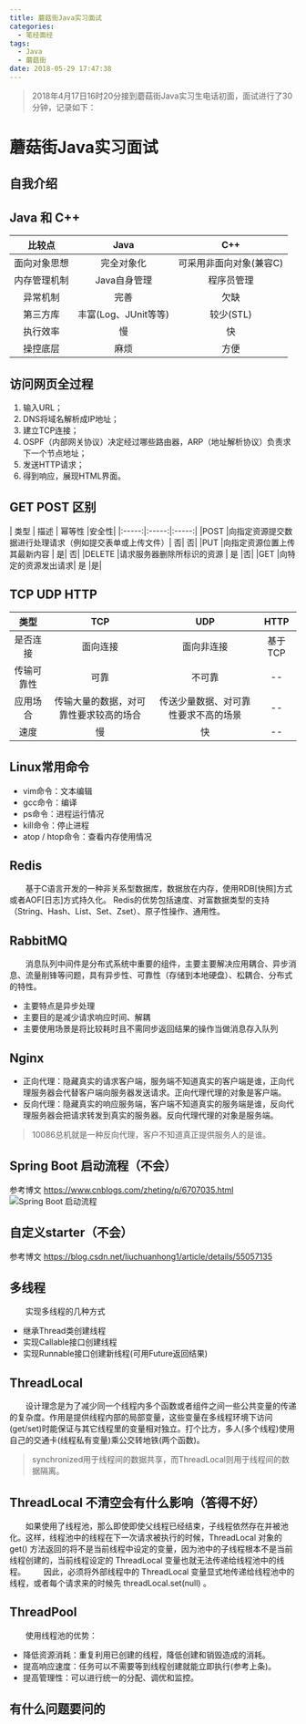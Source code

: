 ```yaml
---
title: 蘑菇街Java实习面试
categories: 
  - 笔经面经
tags:
  - Java
  - 蘑菇街
date: 2018-05-29 17:47:38
---
```


> 2018年4月17日16时20分接到蘑菇街Java实习生电话初面，面试进行了30分钟，记录如下：

<!-- more -->

# 蘑菇街Java实习面试
## 自我介绍

## Java 和 C++
| 比较点	| Java	| C++ |
|:-----:|:-----:|:-----:|
|面向对象思想	|完全对象化	|可采用非面向对象(兼容C)|
|内存管理机制	|Java自身管理|	程序员管理|
|异常机制	|完善	|欠缺|
|第三方库|	丰富(Log、JUnit等等)	|较少(STL)|
|执行效率	|慢	|快|
|操控底层	|麻烦	|方便|

## 访问网页全过程
1. 输入URL；
2. DNS将域名解析成IP地址；
3. 建立TCP连接；
4. OSPF（内部网关协议）决定经过哪些路由器，ARP（地址解析协议）负责求下一个节点地址；
5. 发送HTTP请求；
6. 得到响应，展现HTML界面。

## GET POST 区别
| 类型 |	描述 | 幂等性 |安全性|
|:-----:|:-----:|:-----:|
|POST	|向指定资源提交数据进行处理请求（例如提交表单或上传文件）|	否|	否|
|PUT	|向指定资源位置上传其最新内容 |	是|	否|
|DELETE	|请求服务器删除所标识的资源 | 是	|否|
|GET	|向特定的资源发出请求|	是	|是|

## TCP UDP HTTP

| 类型 |	TCP	| UDP | HTTP |
|:-----:|:-----:|:-----:|:-----:|
|是否连接	|面向连接	|面向非连接| 基于TCP |
|传输可靠性	|可靠|	不可靠|   -- |
|应用场合	|传输大量的数据，对可靠性要求较高的场合	|传送少量数据、对可靠性要求不高的场景| -- |
|速度	|慢	|快|  --|

## Linux常用命令
- vim命令：文本编辑
- gcc命令：编译
- ps命令：进程运行情况
- kill命令：停止进程
- atop / htop命令：查看内存使用情况

## Redis
&emsp;&emsp;基于C语言开发的一种非关系型数据库，数据放在内存，使用RDB[快照]方式或者AOF[日志]方式持久化。 Redis的优势包括速度、对富数据类型的支持（String、Hash、List、Set、Zset）、原子性操作、通用性。

## RabbitMQ
&emsp;&emsp;消息队列中间件是分布式系统中重要的组件，主要主要解决应用耦合、异步消息、流量削锋等问题，具有异步性、可靠性（存储到本地硬盘）、松耦合、分布式的特性。

- 主要特点是异步处理
- 主要目的是减少请求响应时间、解耦
- 主要使用场景是将比较耗时且不需同步返回结果的操作当做消息存入队列

## Nginx
- 正向代理：隐藏真实的请求客户端，服务端不知道真实的客户端是谁，正向代理服务器会代替客户端向服务器发送请求。正向代理代理的对象是客户端。
- 反向代理：隐藏真实的响应服务端，客户端不知道真实的服务端是谁，反向代理服务器会把请求转发到真实的服务器。反向代理代理的对象是服务端。

> 10086总机就是一种反向代理，客户不知道真正提供服务人的是谁。

## Spring Boot 启动流程（不会）
参考博文 https://www.cnblogs.com/zheting/p/6707035.html
![Spring Boot 启动流程](https://img-blog.csdn.net/20180418105832948?watermark/2/text/aHR0cHM6Ly9ibG9nLmNzZG4ubmV0L3UwMTIxMDIxMDQ=/font/5a6L5L2T/fontsize/400/fill/I0JBQkFCMA==/dissolve/70)

## 自定义starter（不会）
参考博文 https://blog.csdn.net/liuchuanhong1/article/details/55057135

## 多线程
&emsp;&emsp;实现多线程的几种方式

- 继承Thread类创建线程
- 实现Callable接口创建线程
- 实现Runnable接口创建新线程(可用Future返回结果)

## ThreadLocal
&emsp;&emsp;设计理念是为了减少同一个线程内多个函数或者组件之间一些公共变量的传递的复杂度。作用是提供线程内部的局部变量，这些变量在多线程环境下访问(get/set)时能保证与其它线程里的变量相对独立。打个比方，多人(多个线程)使用自己的交通卡(线程私有变量)乘公交转地铁(两个函数)。

> synchronized用于线程间的数据共享，而ThreadLocal则用于线程间的数据隔离。

## ThreadLocal 不清空会有什么影响（答得不好）
&emsp;&emsp;如果使用了线程池，那么即使即使父线程已经结束，子线程依然存在并被池化。这样，线程池中的线程在下一次请求被执行的时候，ThreadLocal 对象的 get() 方法返回的将不是当前线程中设定的变量，因为池中的子线程根本不是当前线程创建的，当前线程设定的 ThreadLocal 变量也就无法传递给线程池中的线程。
&emsp;&emsp;因此，必须将外部线程中的 ThreadLocal 变量显式地传递给线程池中的线程，或者每个请求来的时候先 threadLocal.set(null) 。

## ThreadPool
&emsp;&emsp;使用线程池的优势：

- 降低资源消耗：重复利用已创建的线程，降低创建和销毁造成的消耗。
- 提高响应速度：任务可以不需要等到线程创建就能立即执行(参考上条)。
- 提高管理性：可以进行统一的分配、调优和监控。

## 有什么问题要问的

